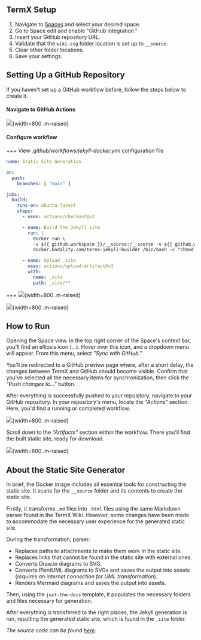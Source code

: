 ## TermX Setup

1. Navigate to [Spaces](/spaces) and select your desired space.
2. Go to Space edit and enable "GitHub integration."
3. Insert your GitHub repository URL.
4. Validate that the `wiki-ssg` folder location is set up to `__source`.
5. Clear other folder locations.
6. Save your settings.
## Setting Up a GitHub Repository

If you haven't set up a GitHub workflow before, follow the steps below to create it.

#### Navigate to GitHub Actions

![](files/166/2023-11-02_13-52.png){width=800 .m-raised}

#### Configure workflow

+++ View *.github/workflows/jekyll-docker.yml* configuration file
```yaml
name: Static Site Generation

on:
  push:
    branches: [ "main" ]

jobs:
  build:
    runs-on: ubuntu-latest
    steps:
      - uses: actions/checkout@v3

      - name: Build the Jekyll site
        run: |
          docker run \
          -v ${{ github.workspace }}/__source:/__source -v ${{ github.workspace }}/_site:/template/_site  \
          docker.kodality.com/termx-jekyll-builder /bin/bash -c "chmod -R 777 ./_generate.sh && ./_generate.sh"

      - name: Upload _site
        uses: actions/upload-artifact@v3
        with:
          name: _site
          path: _site/**
```
+++
![](files/166/2023-11-02_13-53.png){width=800 .m-raised}

![](files/166/2023-11-02_13-54.png){width=800 .m-raised}

## How to Run

Opening the Space view. In the top right corner of the Space's context bar, you'll find an ellipsis icon (*...*). Hover over this icon, and a dropdown menu will appear. From this menu, select *"Sync with GitHub."*

You'll be redirected to a GitHub preview page where, after a short delay, the changes between TermX and GitHub should become visible. Confirm that you've selected all the necessary items for synchronization, then click the *"Push changes to..."* button.

After everything is successfully pushed to your repository, navigate to your GitHub repository. In your repository's menu, locate the *"Actions"* section. Here, you'd find a running or completed workflow.


![](files/166/2023-11-02_14-02_1.png){width=800 .m-raised}

Scroll down to the *"Artifacts"* section within the workflow. There you'll find the built static site, ready for download.

![](files/166/2023-11-02_14-02.png){width=800 .m-raised}


## About the Static Site Generator

In brief, the Docker image includes all essential tools for constructing the static site. It scans for the `__source` folder and its contents to create the static site.

Firstly, it transforms `.md` files into `.html` files using the same Markdown parser found in the TermX Wiki. However, some changes have been made to accommodate the necessary user experience for the generated static site.

During the transformation, parser:
* Replaces paths to attachments to make them work in the static site.
* Replaces links that cannot be found in the static site with external ones.
* Converts Draw.<span>io diagrams to SVG.
* Converts PlantUML diagrams to SVGs and saves the output into assets (*requires an internet connection for UML transformation*).
* Renders Mermaid diagrams and saves the output into assets.

Then, using the `just-the-docs` template, it populates the necessary folders and files necessary for generation.

After everything is transferred to the right places, the Jekyll generation is run, resulting the generated static site, which is found in the `_site` folder.



*The source code can be found [here](https://gitlab.com/kodality/terminology/termx-ssg).*